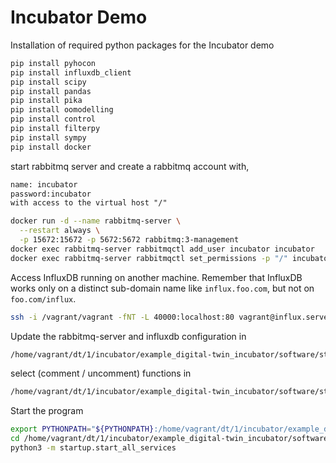 # Incubator Demo

Installation of required python packages for the Incubator demo

```bash
pip install pyhocon
pip install influxdb_client
pip install scipy
pip install pandas
pip install pika
pip install oomodelling
pip install control
pip install filterpy
pip install sympy
pip install docker
```

start rabbitmq server and create a rabbitmq account with,

```txt
name: incubator
password:incubator
with access to the virtual host "/"
```

```bash
docker run -d --name rabbitmq-server \
  --restart always \
  -p 15672:15672 -p 5672:5672 rabbitmq:3-management
docker exec rabbitmq-server rabbitmqctl add_user incubator incubator
docker exec rabbitmq-server rabbitmqctl set_permissions -p "/" incubator ".*" ".*" ".*"
```

Access InfluxDB running on another machine.
Remember that InfluxDB works only on a distinct sub-domain
name like `influx.foo.com`, but not on `foo.com/influx`.

```bash
ssh -i /vagrant/vagrant -fNT -L 40000:localhost:80 vagrant@influx.server2.com
```

Update the rabbitmq-server and influxdb configuration in

```bash
/home/vagrant/dt/1/incubator/example_digital-twin_incubator/software/startup.conf
```

select (comment / uncomment) functions in

```bash
/home/vagrant/dt/1/incubator/example_digital-twin_incubator/software/startup/start_all_services.py
```

Start the program

```bash
export PYTHONPATH="${PYTHONPATH}:/home/vagrant/dt/1/incubator/example_digital-twin_incubator/software/incubator"
cd /home/vagrant/dt/1/incubator/example_digital-twin_incubator/software
python3 -m startup.start_all_services
```
